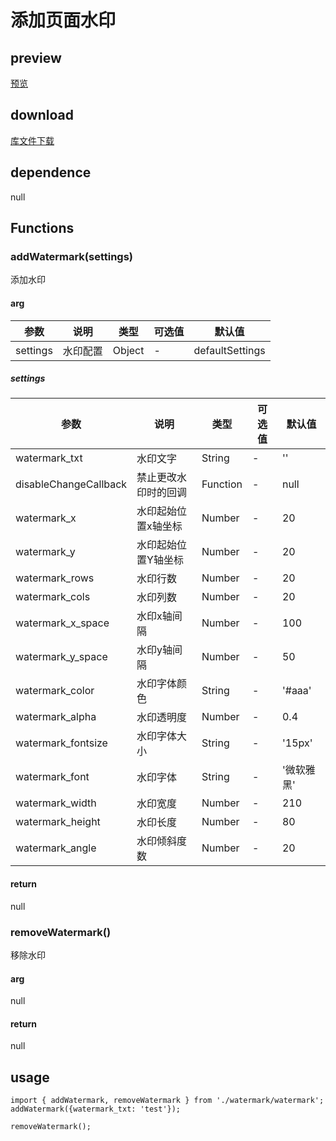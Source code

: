 # 添加页面水印
## preview
[预览](./index.html#/demo/watermark-demo)
## download
[库文件下载](./js/html/watermark.zip)
## dependence
null
## Functions
### addWatermark(settings)
添加水印
#### arg
| 参数 |	说明 |类型 |可选值	| 默认值 |
| ---- | ---- |---- | ----   |----  | 
| settings | 水印配置 | Object | - | defaultSettings | 
##### settings
| 参数 |	说明 |类型 |可选值	| 默认值 |
| ---- | ---- |---- | ----   |----  | 
| watermark_txt | 水印文字 | String | - | '' | 
| disableChangeCallback | 禁止更改水印时的回调 | Function | - | null | 
| watermark_x | 水印起始位置x轴坐标 | Number | - | 20 | 
| watermark_y | 水印起始位置Y轴坐标 | Number | - | 20 | 
| watermark_rows | 水印行数 | Number | - | 20 | 
| watermark_cols | 水印列数 | Number | - | 20 | 
| watermark_x_space | 水印x轴间隔 | Number | - | 100 | 
| watermark_y_space | 水印y轴间隔 | Number | - | 50 | 
| watermark_color | 水印字体颜色 | String | - | '#aaa' | 
| watermark_alpha | 水印透明度 | Number | - | 0.4 | 
| watermark_fontsize | 水印字体大小 | String | - | '15px' | 
| watermark_font | 水印字体 | String | - | '微软雅黑' | 
| watermark_width | 水印宽度 | Number | - | 210 | 
| watermark_height | 水印长度 | Number | - | 80 | 
| watermark_angle | 水印倾斜度数 | Number | - | 20 | 
#### return
null

### removeWatermark()
移除水印
#### arg
null
#### return
null


## usage
```
import { addWatermark, removeWatermark } from './watermark/watermark';
addWatermark({watermark_txt: 'test'});

removeWatermark();
```
